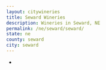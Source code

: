 ```yaml
---
layout: citywineries
title: Seward Wineries
description: Wineries in Seward, NE
permalink: /ne/seward/seward/
state: ne
county: seward
city: seward
---
```

-
